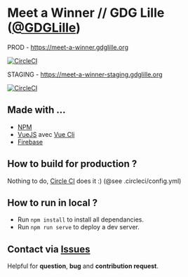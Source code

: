 # Meet a Winner // GDG Lille ([@GDGLille](https://twitter.com/GDGLille)) 

PROD - https://meet-a-winner.gdglille.org

[![CircleCI](https://circleci.com/gh/GDG-Lille/meet-a-winner/tree/master.svg?style=svg)](https://circleci.com/gh/GDG-Lille/meet-a-winner/tree/master)

STAGING - https://meet-a-winner-staging.gdglille.org

[![CircleCI](https://circleci.com/gh/GDG-Lille/meet-a-winner/tree/develop.svg?style=svg)](https://circleci.com/gh/GDG-Lille/meet-a-winner/tree/develop) 

## Made with ...
* [NPM](https://www.npmjs.com/) 
* [VueJS](https://vuejs.org/) avec [Vue Cli](https://cli.vuejs.org/)
* [Firebase](https://firebase.google.com)

## How to build for production ?

Nothing to do, [Circle CI](https://circleci.com/gh/GDG-Lille) does it :) (@see .circleci/config.yml)

## How to run in local ?

* Run `npm install` to install all dependancies.
* Run `npm run serve` to deploy a dev server.

## Contact via [Issues](https://github.com/GDG-Lille/meet-a-winner/issues)
Helpful for **question**, **bug** and **contribution request**.
